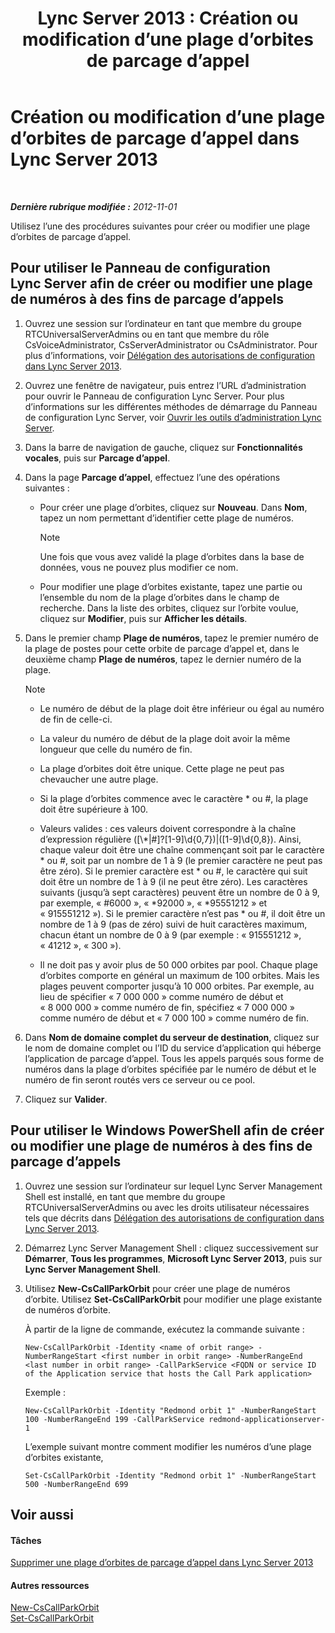 ﻿---
title: 'Lync Server 2013 : Création ou modification d’une plage d’orbites de parcage d’appel'
TOCTitle: Création ou modification d’une plage d’orbites de parcage d’appel
ms:assetid: 549ec118-eee5-4333-9416-80929ec057e0
ms:mtpsurl: https://technet.microsoft.com/fr-fr/library/Gg398361(v=OCS.15)
ms:contentKeyID: 49297271
ms.date: 05/20/2016
mtps_version: v=OCS.15
ms.translationtype: HT
---

# Création ou modification d’une plage d’orbites de parcage d’appel dans Lync Server 2013

 

_**Dernière rubrique modifiée :** 2012-11-01_

Utilisez l’une des procédures suivantes pour créer ou modifier une plage d’orbites de parcage d’appel.

## Pour utiliser le Panneau de configuration Lync Server afin de créer ou modifier une plage de numéros à des fins de parcage d’appels

1.  Ouvrez une session sur l’ordinateur en tant que membre du groupe RTCUniversalServerAdmins ou en tant que membre du rôle CsVoiceAdministrator, CsServerAdministrator ou CsAdministrator. Pour plus d’informations, voir [Délégation des autorisations de configuration dans Lync Server 2013](lync-server-2013-delegate-setup-permissions.md).

2.  Ouvrez une fenêtre de navigateur, puis entrez l’URL d’administration pour ouvrir le Panneau de configuration Lync Server. Pour plus d’informations sur les différentes méthodes de démarrage du Panneau de configuration Lync Server, voir [Ouvrir les outils d’administration Lync Server](lync-server-2013-open-lync-server-administrative-tools.md).

3.  Dans la barre de navigation de gauche, cliquez sur **Fonctionnalités vocales**, puis sur **Parcage d’appel**.

4.  Dans la page **Parcage d’appel**, effectuez l’une des opérations suivantes :
    
      - Pour créer une plage d’orbites, cliquez sur **Nouveau**. Dans **Nom**, tapez un nom permettant d’identifier cette plage de numéros.
        
        > [!note]  
        > Une fois que vous avez validé la plage d’orbites dans la base de données, vous ne pouvez plus modifier ce nom.    
      - Pour modifier une plage d’orbites existante, tapez une partie ou l’ensemble du nom de la plage d’orbites dans le champ de recherche. Dans la liste des orbites, cliquez sur l’orbite voulue, cliquez sur **Modifier**, puis sur **Afficher les détails**.

5.  Dans le premier champ **Plage de numéros**, tapez le premier numéro de la plage de postes pour cette orbite de parcage d’appel et, dans le deuxième champ **Plage de numéros**, tapez le dernier numéro de la plage.
    
    > [!note]  
    > <ul>
	> <li><p>Le numéro de début de la plage doit être inférieur ou égal au numéro de fin de celle-ci.</p></li>
	> <li><p>La valeur du numéro de début de la plage doit avoir la même longueur que celle du numéro de fin.</p></li>    
    > <li><p>La plage d’orbites doit être unique. Cette plage ne peut pas chevaucher une autre plage.</p></li>
    > <li><p>Si la plage d’orbites commence avec le caractère * ou #, la plage doit être supérieure à 100.</p></li>
    > <li><p>Valeurs valides : ces valeurs doivent correspondre à la chaîne d’expression régulière ([\*|#]?[1-9]\d{0,7})|([1-9]\d{0,8}). Ainsi, chaque valeur doit être une chaîne commençant soit par le caractère * ou #, soit par un nombre de 1 à 9 (le premier caractère ne peut pas être zéro). Si le premier caractère est * ou #, le caractère qui suit doit être un nombre de 1 à 9 (il ne peut être zéro). Les caractères suivants (jusqu’à sept caractères) peuvent être un nombre de 0 à 9, par exemple, « #6000 », « *92000 », « *95551212 » et « 915551212 »). Si le premier caractère n’est pas * ou #, il doit être un nombre de 1 à 9 (pas de zéro) suivi de huit caractères maximum, chacun étant un nombre de 0 à 9 (par exemple : « 915551212 », « 41212 », « 300 »).</p></li>
    > <li><p>Il ne doit pas y avoir plus de 50 000 orbites par pool. Chaque plage d’orbites comporte en général un maximum de 100 orbites. Mais les plages peuvent comporter jusqu’à 10 000 orbites. Par exemple, au lieu de spécifier « 7 000 000 » comme numéro de début et « 8 000 000 » comme numéro de fin, spécifiez « 7 000 000 » comme numéro de début et « 7 000 100 » comme numéro de fin.</p></li>    </ul>


6.  Dans **Nom de domaine complet du serveur de destination**, cliquez sur le nom de domaine complet ou l’ID du service d’application qui héberge l’application de parcage d’appel. Tous les appels parqués sous forme de numéros dans la plage d’orbites spécifiée par le numéro de début et le numéro de fin seront routés vers ce serveur ou ce pool.

7.  Cliquez sur **Valider**.

## Pour utiliser le Windows PowerShell afin de créer ou modifier une plage de numéros à des fins de parcage d’appels

1.  Ouvrez une session sur l’ordinateur sur lequel Lync Server Management Shell est installé, en tant que membre du groupe RTCUniversalServerAdmins ou avec les droits utilisateur nécessaires tels que décrits dans [Délégation des autorisations de configuration dans Lync Server 2013](lync-server-2013-delegate-setup-permissions.md).

2.  Démarrez Lync Server Management Shell : cliquez successivement sur **Démarrer**, **Tous les programmes**, **Microsoft Lync Server 2013**, puis sur **Lync Server Management Shell**.

3.  Utilisez **New-CsCallParkOrbit** pour créer une plage de numéros d’orbite. Utilisez **Set-CsCallParkOrbit** pour modifier une plage existante de numéros d’orbite.
    
    À partir de la ligne de commande, exécutez la commande suivante :
    
        New-CsCallParkOrbit -Identity <name of orbit range> -NumberRangeStart <first number in orbit range> -NumberRangeEnd <last number in orbit range> -CallParkService <FQDN or service ID of the Application service that hosts the Call Park application>
    
    Exemple :
    
        New-CsCallParkOrbit -Identity "Redmond orbit 1" -NumberRangeStart 100 -NumberRangeEnd 199 -CallParkService redmond-applicationserver-1
    
    L’exemple suivant montre comment modifier les numéros d’une plage d’orbites existante,
    
        Set-CsCallParkOrbit -Identity "Redmond orbit 1" -NumberRangeStart 500 -NumberRangeEnd 699

## Voir aussi

#### Tâches

[Supprimer une plage d’orbites de parcage d’appel dans Lync Server 2013](lync-server-2013-delete-a-call-park-orbit-range.md)  

#### Autres ressources

[New-CsCallParkOrbit](https://docs.microsoft.com/en-us/powershell/module/skype/New-CsCallParkOrbit)  
[Set-CsCallParkOrbit](https://docs.microsoft.com/en-us/powershell/module/skype/Set-CsCallParkOrbit)

